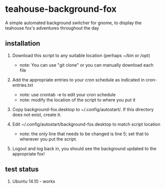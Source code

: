 teahouse-background-fox
=======================

A simple automated background switcher for gnome, to display the teahouse fox's adventures throughout the day

installation
------------

1.	Download this script to any suitable location (perhaps ~/bin or /opt)
	- note: You can use "git clone" or you can manually download each file

2.	Add the appropriate entries to your cron schedule as indicated in cron-entries.txt
   	- note: use crontab -e to edit your cron schedule
	- note: modify the location of the script to where you put it

3.	Copy background-fox.desktop to ~/.config/autostart/. If this directory does not exist, create it.

4.	Edit ~/.config/autostart/background-fox.desktop to match script location
	- note: the only line that needs to be changed is line 5; set that to wherever you put the script.

5.	Logout and log back in, you should see the background updated to the appropriate fox!

test status
-----------

1. Ubuntu 14.10 - works
